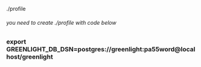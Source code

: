 ./profile
###### you need to create ./profile with code below
### export GREENLIGHT_DB_DSN=postgres://greenlight:pa55word@localhost/greenlight
